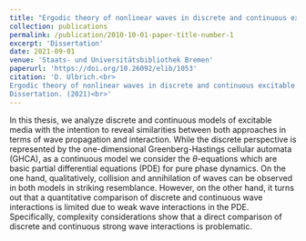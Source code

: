 ```yaml
---
title: "Ergodic theory of nonlinear waves in discrete and continuous excitable media"
collection: publications
permalink: /publication/2010-10-01-paper-title-number-1
excerpt: 'Dissertation'
date: 2021-09-01
venue: 'Staats- und Universitätsbibliothek Bremen'
paperurl: 'https://doi.org/10.26092/elib/1053'
citation: 'D. Ulbrich.<br>
Ergodic theory of nonlinear waves in discrete and continuous excitable media.<br>
Dissertation. (2021)<br>'
---
```


In this thesis, we analyze discrete and continuous models of excitable media with the intention to reveal similarities between both approaches in terms of wave propagation and interaction. While the discrete perspective is represented by the one-dimensional Greenberg-Hastings cellular automata (GHCA), as a continuous model we consider the $\theta$-equations which are basic partial differential equations (PDE) for pure phase dynamics. On the one hand, qualitatively, collision and annihilation of waves can be observed in both models in striking resemblance. However, on the other hand, it turns out that a quantitative comparison of discrete and continuous wave interactions is limited due to weak wave interactions in the PDE. Specifically, complexity considerations show that a direct comparison of discrete and continuous strong wave interactions is problematic.
